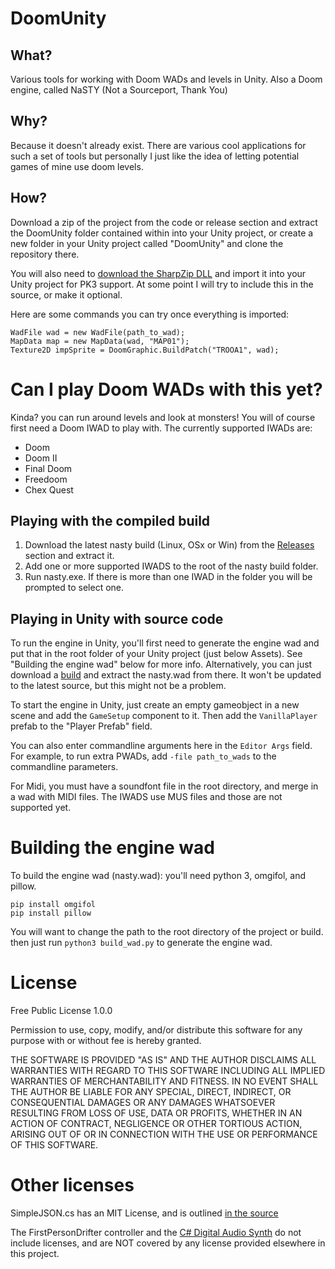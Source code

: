 # DoomUnity

## What?

Various tools for working with Doom WADs and levels in Unity.
Also a Doom engine, called NaSTY (Not a Sourceport, Thank You)

## Why?

Because it doesn't already exist. There are various cool applications for such a set of tools but personally I just like the idea of letting potential games of mine use doom levels.

## How?

Download a zip of the project from the code or release section and extract the DoomUnity folder contained within into your Unity project, or create a new folder in your Unity project called "DoomUnity" and clone the repository there.

You will also need to [download the SharpZip DLL](https://github.com/icsharpcode/SharpZipLib/releases) and import it into your Unity project for PK3 support. At some point I will try to include this in the source, or make it optional.

Here are some commands you can try once everything is imported:

```
WadFile wad = new WadFile(path_to_wad);
MapData map = new MapData(wad, "MAP01");
Texture2D impSprite = DoomGraphic.BuildPatch("TROOA1", wad);
```

# Can I play Doom WADs with this yet?

Kinda? you can run around levels and look at monsters! You will of course first need a Doom IWAD to play with. The currently supported IWADs are:

- Doom
- Doom II
- Final Doom
- Freedoom
- Chex Quest

## Playing with the compiled build

1. Download the latest nasty build (Linux, OSx or Win) from the [Releases](https://github.com/jmickle66666666/DoomUnity/releases) section and extract it.
2. Add one or more supported IWADS to the root of the nasty build folder.
3. Run nasty.exe. If there is more than one IWAD in the folder you will be prompted to select one.

## Playing in Unity with source code

To run the engine in Unity, you'll first need to generate the engine wad and put that in the root folder of your Unity project (just below Assets). See "Building the engine wad" below for more info. Alternatively, you can just download a [build](https://github.com/jmickle66666666/DoomUnity/releases) and extract the nasty.wad from there. It won't be updated to the latest source, but this might not be a problem.

To start the engine in Unity, just create an empty gameobject in a new scene and add the `GameSetup` component to it. Then add the `VanillaPlayer` prefab to the "Player Prefab" field.

You can also enter commandline arguments here in the `Editor Args` field. For example,
to run extra PWADs, add `-file path_to_wads` to the commandline parameters.

For Midi, you must have a soundfont file in the root directory, and merge in a wad with MIDI files.
The IWADS use MUS files and those are not supported yet.

# Building the engine wad

To build the engine wad (nasty.wad): you'll need python 3, omgifol, and pillow.

`pip install omgifol`  
`pip install pillow`

You will want to change the path to the root directory of the project or build.
then just run `python3 build_wad.py` to generate the engine wad.

# License

Free Public License 1.0.0

Permission to use, copy, modify, and/or distribute this software for any purpose with or without fee is hereby granted.

THE SOFTWARE IS PROVIDED "AS IS" AND THE AUTHOR DISCLAIMS ALL WARRANTIES WITH REGARD TO THIS SOFTWARE INCLUDING ALL IMPLIED WARRANTIES OF MERCHANTABILITY AND FITNESS. IN NO EVENT SHALL THE AUTHOR BE LIABLE FOR ANY SPECIAL, DIRECT, INDIRECT, OR CONSEQUENTIAL DAMAGES OR ANY DAMAGES WHATSOEVER RESULTING FROM LOSS OF USE, DATA OR PROFITS, WHETHER IN AN ACTION OF CONTRACT, NEGLIGENCE OR OTHER TORTIOUS ACTION, ARISING OUT OF OR IN CONNECTION WITH THE USE OR PERFORMANCE OF THIS SOFTWARE.

# Other licenses

SimpleJSON.cs has an MIT License, and is outlined [in the source](https://github.com/jmickle66666666/DoomUnity/blob/master/External/SimpleJSON.cs)

The FirstPersonDrifter controller and the [C# Digital Audio Synth](https://github.com/n-yoda/unity-midi/tree/master/Assets/UnityMidi/CSharpSynth) do not include licenses, and are NOT covered by any license provided elsewhere in this project.
